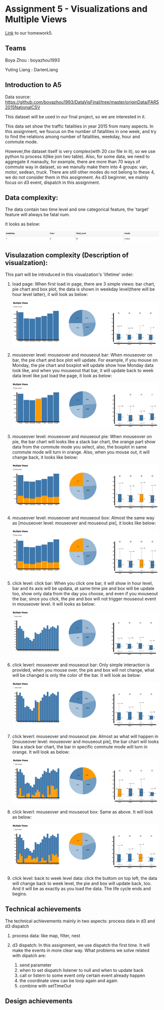 Assignment 5 - Visualizations and Multiple Views  
===
[Link](http://boyazhou1993.github.io/05-MapsAndViews/index.html) to our homework5.

Teams
---
Boya Zhou : boyazhou1993

Yuting Liang : DarienLiang


Introduction to A5
---
Data source: https://github.com/boyazhou1993/DataVisFinal/tree/master/originData/FARS2015NationalCSV

This dataset will be used in our final project, so we are interested in it. 

This data set show the traffic fatalities in year 2015 from many aspects. In this assignment, we foucus on the number of fatalities in one week, and try to find the relations among number of fatalities, weekday, hour and commute mode.

However,the dataset itself is very complex(with 20 csv file in it), so we use python to process it(like join two table). Also, for some data, we need to aggregate it manaully, for example, there are more than 70 ways of commute way in dataset, so we manully make them into 4 groups: van, motor, sedean, truck. There are still other modes do not belong to these 4, we do not consider them in this assignment. As d3 beginner, we mainly focus on d3 event, dispatch in this assignment.

Data complexity:
---
The data contain two time level and one categorical feature, the 'target' feature will always be fatal num.

It looks as below:

   ![data](img/data.png)

Visulazation complexity (Description of visualzation):
---
This part will be introduced in this visualzation's 'lifetime' order:

1. load page:
   When first load in page, there are 3 simple views: bar chart, pie chart and box plot, the data is shown in weekday level(there will be hour level latter), it will look as below:
   
   ![load](img/load.png)
   
2. mouseover level: mouseover and mouseout bar:
   When mouseover on bar, the pie chart and box plot will update. For example, if you mouse on Monday, the pie chart and boxplot will update show how Monday data look like, and when you mouseout that bar, it will update back to week data level like just load the page, it look as below:
   
   ![mousebar](img/mousebar.png)
   
3. mouseover level: mouseover and mouseout pie:
   When mouseover on pie, the bar chart will looks like a stack bar chart, the orange part show data from the commute mode you select, also, the boxplot in same commute mode will turn in orange. Also, when you mouse out, it will change back, it looks like below:
   
   ![mousepie](img/mousepie.png)

4. mouseover level: mouseover and mouseout box:
   Almost the same way as [mouseover level: mouseover and mouseout pie], it looks like below:
   
   ![mousepie](img/mousepie.png)

5. click level: click bar:
   When you click one bar, it will show in hour level, bar and its axis will be updata, at same time pie and box will be update too, show only data from the day you choose, and even if you mouseout the bar, since you click, the pie and box will not trigger mouseout event in mouseover level. It will looks as below:
   
   ![clickbar](img/clickbar.png)
   
6. click leverl: mouseover and mouseout bar:
   Only simple interaction is provided, when you mouse over, the pie and box will not change, what will be changed is only the color of the bar. It will look as below:
   
   ![clickbarbar](img/clickbarbar.png)
   
7. click leverl: mouseover and mouseout pie:
   Almost as what will happen in [mouseover level: mouseover and mouseout pie], the bar chart will looks like a stack bar chart, the bar in specific commute mode will turn in orange. It will look as below:
   
   ![clickbarpie](img/clickbarpie.png)
   
8. click leverl: mouseover and mouseout box:
   Same as above. It will look as below:
   
   ![clickbarbox](img/clickbarbox.png)
   
9. click level: back to week level data:
   click the buttom on top left, the data will change back to week level, the pie and box will update back, too. And it will be as exactly as you load the data. The life cycle ends and begins.

Technical achievements
---
The technical achievements mainly in two aspects: process data in d3 and d3 dispatch

1. process data:
   like map, filter, nest
   
2. d3 dispatch:
   In this assignment, we use dispatch the first time. It will make the events in more clear way.
   What problems we solve related with dipatch are:
   1. send parameter
   2. when to set dispatch listener to null and when to update back 
   3. call or listern to some event only certain event already happen
   4. the coordinate view can be loop again and again 
   5. combine with setTimeOut 

Design achievements
---
   


